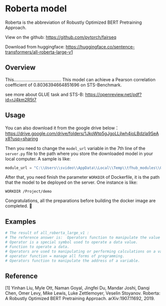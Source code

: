 # Roberta model
Roberta is the abbreviation of Robustly Optimized BERT Pretraining Approach.

View on the github: https://github.com/pytorch/fairseq

Download from huggingface: https://huggingface.co/sentence-transformers/all-roberta-large-v1

## Overview
This...................................... This model can achieve a Pearson correlation coefficient of 0.8036394664851696 on STS-Benchmark.

see more about GLUE task and STS-B: https://openreview.net/pdf?id=rJ4km2R5t7

## Usage
You can also download it from the google drive below：
https://drive.google.com/drive/folders/1JkoWtp5gJgoLLjlwh4ioLBdzla9SeAx8?usp=sharing

Then you need to change the `model_url` variable in the 7th line of the `server.py` file to the path where you store the downloaded model in your local computer.
A sample is like:
```python
module_url = "C:\\Users\\svideo\\AppData\\Local\\Temp\\tfhub_modules\\063d866c06683311b44b4992fd46003be952409c"
```

After that, you need finish the parameter `WORKDIR` of Dockerfile, it is the path that the model to be deployed on the server.
One instance is like:
```
WORKDIR /Project/demo
```

Congratulations, all the preparations before building the docker image are completed. 🤗

## Examples
```python
# The result of all_roberta_large_v1 :
# The reference answer is:  Operators function to manipulate the value of a variable.
# Operator is a special symbol used to operate a data value. 		                         Score: 0.7710
# Function to operate a data. 		                                                     Score: 0.5999
# Operators are used to manipulating or performing calculations on a variable value. 		 Score: 0.8681
# operator function = manage all forms of programming. 		                             Score: 0.6263
# Operators function to manipulate the address of a variable. 		                     Score: 0.7348
```


## Reference
[1] Yinhan Liu, Myle Ott, Naman Goyal, Jingfei Du, Mandar Joshi, Danqi Chen, Omer Levy, Mike Lewis, Luke Zettlemoyer, Veselin Stoyanov. Roberta: A Robustly Optimized BERT Pretraining Approach. arXiv:1907.11692, 2019.
